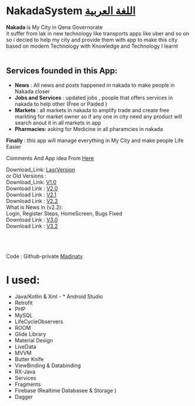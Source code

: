 # NakadaSystem  [اللغة العربية](https://github.com/AhmedMHassaan/NakadaSystem/edit/apps/README_AR.md)
<b> Nakada </b> is My City in Qena Governorate <br>
it suffer from lak in new technology like transports apps like uber and so on <br>
so i decied to help my city and provide them with app to make this city based on modern Technology with Knowledge and Technology I learnt
<br><br>
## Services founded in this App:<br>
* <b>News</b> : All news and posts happened in nakada to make people in Nakada closer  
* <b>Jobs and Services</b> : updated jobs , poople that offers services in nakada to help other (Free or Paided )
* <b>Markets </b> : all markets in nakada to amplify trade and create free markting for market owner so if any one in city need any product will search anout it in all markets in app 
* <b>Pharmacies</b>: asking for Medicine in all pharamcies in nakada 


<b > Finally </b>: this app will manage everything in My City and make people Life Easier


Comments And App idea  From [Here](https://www.facebook.com/AhmedMHassaan12/posts/2274160442893095)



Download_Link: [LasrVersion](https://ahmedmhassaan.000webhostapp.com/)<br>
or Old Versions :<br>
Download_Link: [V1.0](http://www.mediafire.com/file/qczqcis81hxwuc7/app-debug.apk/file)<br>
Download Link : [V2.0](https://www.mediafire.com/file/ikepxbfd6zsd2hw/app-debug.apk/file)<br>
Download Link : [V2.1](https://drive.google.com/file/d/1z6ojUitG9uIIKvA__RYIMJF43LCcTHHe/view?usp=sharing)<br>
Download Link : [V2.2](https://drive.google.com/file/d/1nzLhFzUNBwscrZ65c7xjdgtnBKppOEIu/view?usp=sharing)<br>
What is News in (v2.2):<br>
Login, Register Steps, HomeScreen, Bugs Fixed <br>
Download Link : [V3.0](https://drive.google.com/file/d/1jV3wJcm7PZYWH0vojgdbkflzm4VB6DxP/view?usp=drivesdk)<br>
Download Link : [V3.2](https://drive.google.com/file/d/1kYWcybsLwpkHUki4R0i6pfFbULQ8mQ8Y/view?usp=sharing)<br>







<br><br><br>
Code : Github-private [Madinaty](https://github.com/AhmedMHassaan/NakadaNews)

# I  used:
* Java/Kotlin & Xml - * Android  Studio
* Retrofit 
* PHP
* MySQL
* LifeCycleObservers
* ROOM
* Glide Library
* Material Design
* LiveData
* MVVM
* Butter Knife
* ViewBinding & Databinding
* RX-Java
* Services
* Fragments
* Firebase (Realtime Databasee & Storage )
* Dagger

